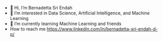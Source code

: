 - 👋 Hi, I’m Bernadetta Sri Endah 
- 👀 I’m interested in Data Science, Artificial Intelligence, and Machine Learning
- 🌱 I’m currently learning Machine Learning and friends
- How to reach me https://www.linkedin.com/in/bernadetta-sri-endah-d-p/
